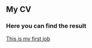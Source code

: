 ## My CV

### Here you can find the result

[This is my first job](https://karina-junior-developer.github.io/cv/)
